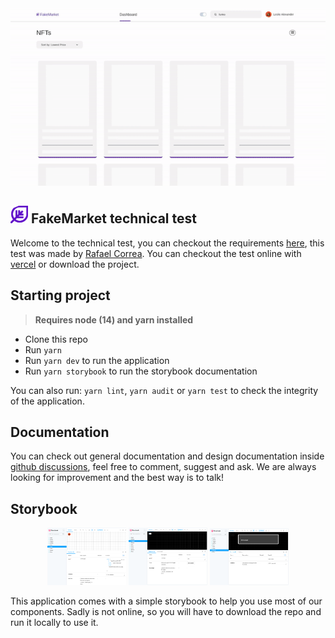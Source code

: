 <div align="center">
	<img src="public/presentation.gif" />
</div>

## ![Logo](public/favicon.svg) FakeMarket technical test

Welcome to the technical test, you can checkout the requirements [here](https://www.figma.com/file/ox2tPvQ0owSI8dazlutaJk/test?node-id=0%3A1), this test was made by [Rafael Correa](https://github.com/darklight9811). You can checkout the test online with [vercel](https://fakemarket.vercel.app/) or download the project.

## Starting project
> **Requires node (14) and yarn installed**

- Clone this repo
- Run `yarn`
- Run `yarn dev` to run the application
- Run `yarn storybook` to run the storybook documentation

You can also run: `yarn lint`, `yarn audit` or `yarn test` to check the integrity of the application.

## Documentation

You can check out general documentation and design documentation inside [github discussions](https://github.com/darklight9811/fakemarket/discussions), feel free to comment, suggest and ask. We are always looking for improvement and the best way is to talk!

## Storybook

<div align="center">
	<img src="public/storybook-01.png" width="25%" />
	<img src="public/storybook-02.png" width="25%" />
	<img src="public/storybook-03.png" width="25%" />
</div>

This application comes with a simple storybook to help you use most of our components. Sadly is not online, so you will have to download the repo and run it locally to use it.